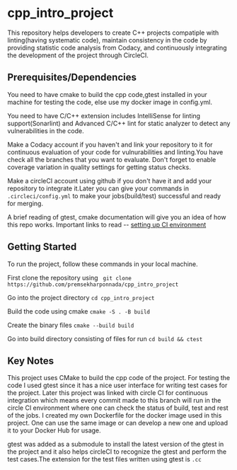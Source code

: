 # cpp_intro_project

This repository helps developers to create C++ projects compatiple with linting(having systematic code), maintain consistency in the code by providing statistic code analysis from Codacy, and continuously integrating the development of the project through CircleCI.

## Prerequisites/Dependencies

You need to have cmake to build the cpp code,gtest installed in your machine for testing the code, else use my docker image in config.yml.

You need to have C/C++ extension includes IntelliSense for linting support(Sonarlint) and Advanced C/C++ lint for static analyzer to detect any vulnerabilities in the code.

Make a Codacy account if you haven't and link your repository to it for continuous evaluation of your code for vulnurabilities and linting.You have check all the branches that you want to evaluate. Don't forget to enable coverage variation in quality settings for getting status checks.

Make a circleCI account using github if you don't have it and add your repository to integrate it.Later you can give your commands in `.circleci/config.yml` to make your jobs(build/test) successful and ready for merging.

A brief reading of gtest, cmake documentation will give you an idea of how this repo works.
Important links to read -- [setting up CI environment][cpp-url]

## Getting Started

To run the project, follow these commands in your local machine.

First clone the repository using ` git clone https://github.com/premsekharponnada/cpp_intro_project`

Go into the project directory `cd cpp_intro_project`

Build the code using cmake `cmake -S . -B build `

Create the binary files `cmake --build build`

Go into build directory consisting of files for run `cd build && ctest`

## Key Notes

This project uses CMake to build the cpp code of the project. For testing the code I used gtest since it has a nice user interface for writing test cases for the project. Later this project was linked with circle CI for continuous integration which means every commit made to this branch will run in the circle CI environment where one can check the status of build, test and rest of the jobs. I created my own Dockerfile for the docker image used in this project. One can use the same image or can develop a new one and upload it to your Docker Hub for usage.

gtest was added as a submodule to install the latest version of the gtest in the project and it also helps circleCI to recognize the gtest and perform the test cases.The extension for the test files written using gtest is `.cc`

[cpp-url]: https://levelup.gitconnected.com/how-to-combine-c-cmake-googletest-circleci-docker-and-why-e02d76c060a3
